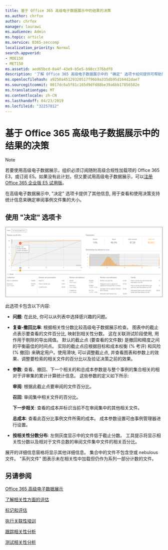 ```yaml
---
title: 基于 Office 365 高级电子数据展示中的结果的决策
ms.author: chrfox
author: chrfox
manager: laurawi
ms.audience: Admin
ms.topic: article
ms.service: O365-seccomp
localization_priority: Normal
search.appverid:
- MOE150
- MET150
ms.assetid: aed65bcd-0a4f-43e9-b5e5-b98cc376bdf8
description: '了解 Office 365 高级电子数据展示中的 "确定" 选项卡如何提供可帮助您确定检查事例文件集的正确大小的数据。 '
ms.openlocfilehash: a9250a45129320517f96b9a335db95d164d2dae7
ms.sourcegitcommit: 0017dc6a5f81c165d9dfd88be39a6bb17856582e
ms.translationtype: MT
ms.contentlocale: zh-CN
ms.lasthandoff: 04/23/2019
ms.locfileid: "32257812"
---
```

# <a name="decision-based-on-the-results-in-office-365-advanced-ediscovery"></a>基于 Office 365 高级电子数据展示中的结果的决策

> [!NOTE]
> 若要使用高级电子数据展示，组织必须订阅随附高级合规性加载项的 Office 365 E3，或订阅 E5。如果没有此计划，但又要试用高级电子数据展示，可以[注册 Office 365 企业版 E5 试用版](https://go.microsoft.com/fwlink/p/?LinkID=698279)。 
  
 在高级电子数据展示中, "决定" 选项卡提供了其他信息, 用于查看和使用决策支持统计信息来确定审阅事例文件集的大小。 
  
## <a name="using-the-decide-tab"></a>使用 "决定" 选项卡

![相关性决定](media/f32fed89-f3b5-404a-90c7-ea25d2eb58a9.png)
  
此选项卡包含以下内容:
  
- **问题**: 在此处, 你可以从列表中选择感兴趣的问题。 
    
- **复查-撤回比率**: 根据相关性分数比较高级电子数据展示检查。 图表中的截止点表示要查看的文件百分比, 映射到相关性分数。 这在关联测试阶段使用, 用作用于剔除的导出阈值。 默认的截止点 (要查看的文件数) 是撤回和精度之间的平衡最佳的时间点。 实际的截止点应根据目标和成本权衡 (% 考评) 和风险 (% 撤回) 来确定用户。使用滑块, 可以调整截止点, 并查看图表和参数上的效果、调整要检索的相关文件的百分比以及验证决策之前的效果。
    
- **参数**: 查看、撤回、下一个相关的和总成本参数是与整个事例的集合相关的相对于评审集的累计计算统计信息。 这些参数的定义如下所示:
    
    **审阅**: 根据此截止点要审阅的文件百分比。 
    
    **召回**: 审阅集中相关文件的百分比。 
    
    **下一步相关**: 查看的成本并标识当前不在审阅集中的其他相关文件。 
    
    **总成本**: 查看此百分比事例文件所需的成本。 成本参数设置可由事例管理器进行设置。
    
- **按相关性分数分布**: 左侧灰度显示中的文件低于截止分数。 工具提示将显示相关性分数以及相对于文件总数的审阅文件集中文件的相关百分比。
    
展开的详细信息窗格将显示其他详细信息。 集合中的文件不包含空或 nebulous 文件。 "系列文件" 图表示未在相关性中加载但仍作为系列一部分计数的文件。
  
## <a name="see-also"></a>另请参阅

[Office 365 高级电子数据展示](office-365-advanced-ediscovery.md)
  
[了解相关性方面的评估](assessment-in-relevance-in-advanced-ediscovery.md)
  
[标记和评估](tagging-and-relevance-training-in-advanced-ediscovery.md)
  
[执行关联性培训](tagging-and-assessment-in-advanced-ediscovery.md)
  
[跟踪相关性分析](track-relevance-analysis-in-advanced-ediscovery.md)
  
[测试相关性分析](test-relevance-analysis-in-advanced-ediscovery.md)

